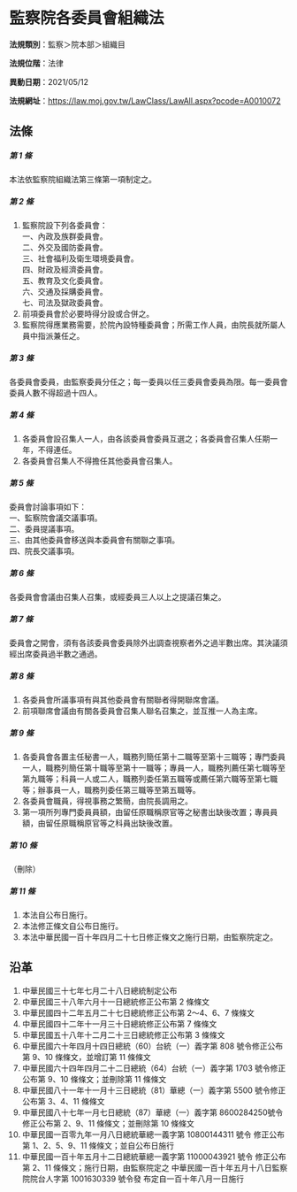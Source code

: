 # 監察院各委員會組織法




**法規類別**：監察＞院本部＞組織目

**法規位階**：法律

**異動日期**：2021/05/12  

**法規網址**：https://law.moj.gov.tw/LawClass/LawAll.aspx?pcode=A0010072



## 法條
##### 第 1 條
本法依監察院組織法第三條第一項制定之。

##### 第 2 條
1. 監察院設下列各委員會：  
一、內政及族群委員會。  
二、外交及國防委員會。  
三、社會福利及衛生環境委員會。  
四、財政及經濟委員會。  
五、教育及文化委員會。  
六、交通及採購委員會。  
七、司法及獄政委員會。
1. 前項委員會於必要時得分設或合併之。
1. 監察院得應業務需要，於院內設特種委員會；所需工作人員，由院長就所屬人員中指派兼任之。

##### 第 3 條
各委員會委員，由監察委員分任之；每一委員以任三委員會委員為限。每一委員會委員人數不得超過十四人。

##### 第 4 條
1. 各委員會設召集人一人，由各該委員會委員互選之；各委員會召集人任期一年，不得連任。
1. 各委員會召集人不得擔任其他委員會召集人。

##### 第 5 條
委員會討論事項如下：  
一、監察院會議交議事項。  
二、委員提議事項。  
三、由其他委員會移送與本委員會有關聯之事項。  
四、院長交議事項。

##### 第 6 條
各委員會會議由召集人召集，或經委員三人以上之提議召集之。

##### 第 7 條
委員會之開會，須有各該委員會委員除外出調查視察者外之過半數出席。其決議須經出席委員過半數之通過。

##### 第 8 條
1. 各委員會所議事項有與其他委員會有關聯者得開聯席會議。
1. 前項聯席會議由有關各委員會召集人聯名召集之，並互推一人為主席。

##### 第 9 條
1. 各委員會各置主任秘書一人，職務列簡任第十二職等至第十三職等；專門委員一人，職務列簡任第十職等至第十一職等；專員一人，職務列薦任第七職等至第九職等；科員一人或二人，職務列委任第五職等或薦任第六職等至第七職等；辦事員一人，職務列委任第三職等至第五職等。
1. 各委員會職員，得視事務之繁簡，由院長調用之。
1. 第一項所列專門委員員額，由留任原職稱原官等之秘書出缺後改置；專員員額，由留任原職稱原官等之科員出缺後改置。

##### 第 10 條
（刪除）

##### 第 11 條
1. 本法自公布日施行。
1. 本法修正條文自公布日施行。
1. 本法中華民國一百十年四月二十七日修正條文之施行日期，由監察院定之。

## 沿革
1. 中華民國三十七年七月二十八日總統制定公布
1. 中華民國三十八年六月十一日總統修正公布第 2 條條文
1. 中華民國四十二年五月二十七日總統修正公布第 2～4、6、7  條條文
1. 中華民國四十二年十一月三十日總統修正公布第 7 條條文
1. 中華民國五十八年十二月二十三日總統修正公布第 3 條條文
1. 中華民國六十年四月十四日總統（60）台統（一）義字第 808  號令修正公布第 9、10  條條文，並增訂第 11 條條文
1. 中華民國六十四年四月二十二日總統（64）台統（一）義字第 1703 號令修正公布第 9、10  條條文；並刪除第 11 條條文
1. 中華民國八十一年十一月十三日總統（81）華總（一）義字第 5500 號令修正公布第 3、4、11 條條文
1. 中華民國八十七年一月七日總統（87）華總（一）義字第 8600284250號令修正公布第 2、9、11 條條文；並刪除第 10 條條文
1.  中華民國一百零九年一月八日總統華總一義字第 10800144311  號令  修正公布第 1、2、5、9、11 條條文；並自公布日施行
1.  中華民國一百十年五月十二日總統華總一義字第 11000043921  號令  修正公布第 2、11 條條文；施行日期，由監察院定之  中華民國一百十年五月十八日監察院院台人字第 1001630339 號令發  布定自一百十年八月一日施行
